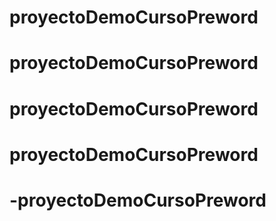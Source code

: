 # proyectoDemoCursoPreword
# proyectoDemoCursoPreword
# proyectoDemoCursoPreword
# proyectoDemoCursoPreword
# -proyectoDemoCursoPreword
